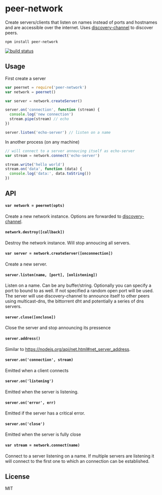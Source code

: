 # peer-network

Create servers/clients that listen on names instead of ports and hostnames and are accessible over the internet.
Uses [discovery-channel](https://github.com/maxogden/discovery-channel) to discover peers.

```
npm install peer-network
```

[![build status](http://img.shields.io/travis/mafintosh/peer-network.svg?style=flat)](http://travis-ci.org/mafintosh/peer-network)

## Usage

First create a server

``` js
var peernet = require('peer-network')
var network = peernet()

var server = network.createServer()

server.on('connection', function (stream) {
  console.log('new connection')
  stream.pipe(stream) // echo
})

server.listen('echo-server') // listen on a name
```

In another process (on any machine)

``` js
// will connect to a server annoucing itself as echo-server
var stream = network.connect('echo-server')

stream.write('hello world')
stream.on('data', function (data) {
  console.log('data:', data.toString())
})
```

## API

#### `var network = peernet(opts)`

Create a new network instance. Options are forwarded to [discovery-channel](https://github.com/maxogden/discovery-channel).

#### `network.destroy([callback])`

Destroy the network instance. Will stop annoucing all servers.

#### `var server = network.createServer([onconnection])`

Create a new server.

#### `server.listen(name, [port], [onlistening])`

Listen on a name. Can be any buffer/string. Optionally you can specify a port to bound to as well. If not specified a random open port will be used.
The server will use discovery-channel to announce itself to other peers using multicast-dns, the bittorrent dht and potentially a series of dns servers.

#### `server.close([onclose])`

Close the server and stop announcing its pressence

#### `server.address()`

Similar to https://nodejs.org/api/net.html#net_server_address.

#### `server.on('connection', stream)`

Emitted when a client connects

#### `server.on('listening')`

Emitted when the server is listening.

#### `server.on('error', err)`

Emitted if the server has a critical error.

#### `server.on('close')`

Emitted when the server is fully close

#### `var stream = network.connect(name)`

Connect to a server listening on a name. If multiple servers are listening it will connect to the first one to which an connection can be established.

## License

MIT
